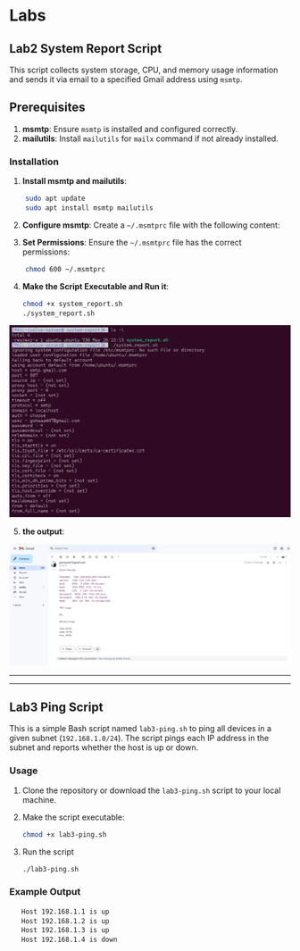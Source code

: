 # Labs

## Lab2 System Report Script

This script collects system storage, CPU, and memory usage information and sends it via email to a specified Gmail address using `msmtp`.


## Prerequisites

1. **msmtp**: Ensure `msmtp` is installed and configured correctly.
2. **mailutils**: Install `mailutils` for `mailx` command if not already installed.

### Installation

1. **Install msmtp and mailutils**:
```bash
    sudo apt update
    sudo apt install msmtp mailutils
```

2. **Configure msmtp**:
    Create a `~/.msmtprc` file with the following content:


3. **Set Permissions**:
    Ensure the `~/.msmtprc` file has the correct permissions:

```bash
    chmod 600 ~/.msmtprc
```
4. **Make the Script Executable and Run it**:
    ```bash
   chmod +x system_report.sh
   ./system_report.sh
    ```


 ![Alt text](matrial/set1.png)

 5. **the output**:

  ![Alt text](matrial/set2.png)

***

***





## Lab3 Ping Script

This is a simple Bash script named `lab3-ping.sh` to ping all devices in a given subnet (`192.168.1.0/24`). 
The script pings each IP address in the subnet and reports whether the host is up or down.

### Usage

1. Clone the repository or download the `lab3-ping.sh` script to your local machine.
2. Make the script executable:
   ```sh
   chmod +x lab3-ping.sh
   ```

3. Run the script 
    ```sh
   ./lab3-ping.sh
   ```

### Example Output

 ```sh
    Host 192.168.1.1 is up
    Host 192.168.1.2 is up
    Host 192.168.1.3 is up
    Host 192.168.1.4 is down
  ```

 
